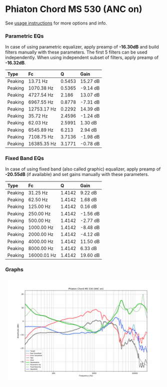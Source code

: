 # Phiaton Chord MS 530 (ANC on)
See [usage instructions](https://github.com/jaakkopasanen/AutoEq#usage) for more options and info.

### Parametric EQs
In case of using parametric equalizer, apply preamp of **-16.30dB** and build filters manually
with these parameters. The first 5 filters can be used independently.
When using independent subset of filters, apply preamp of **-16.32dB**.

| Type    | Fc          |      Q | Gain     |
|:--------|:------------|:-------|:---------|
| Peaking | 13.71 Hz    | 0.5453 | 15.27 dB |
| Peaking | 1070.38 Hz  | 0.5365 | -9.14 dB |
| Peaking | 4727.54 Hz  | 2.186  | 13.07 dB |
| Peaking | 6967.55 Hz  | 0.8778 | -7.31 dB |
| Peaking | 12753.17 Hz | 0.2292 | 14.39 dB |
| Peaking | 35.72 Hz    | 2.4596 | -1.24 dB |
| Peaking | 62.03 Hz    | 2.5991 | 1.30 dB  |
| Peaking | 6545.89 Hz  | 6.213  | 2.94 dB  |
| Peaking | 7108.75 Hz  | 3.7136 | -1.98 dB |
| Peaking | 16385.35 Hz | 3.1771 | -0.78 dB |

### Fixed Band EQs
In case of using fixed band (also called graphic) equalizer, apply preamp of **-20.55dB**
(if available) and set gains manually with these parameters.

| Type    | Fc          |      Q | Gain     |
|:--------|:------------|:-------|:---------|
| Peaking | 31.25 Hz    | 1.4142 | 9.22 dB  |
| Peaking | 62.50 Hz    | 1.4142 | 1.68 dB  |
| Peaking | 125.00 Hz   | 1.4142 | 0.16 dB  |
| Peaking | 250.00 Hz   | 1.4142 | -1.56 dB |
| Peaking | 500.00 Hz   | 1.4142 | -2.77 dB |
| Peaking | 1000.00 Hz  | 1.4142 | -8.48 dB |
| Peaking | 2000.00 Hz  | 1.4142 | -4.12 dB |
| Peaking | 4000.00 Hz  | 1.4142 | 11.50 dB |
| Peaking | 8000.00 Hz  | 1.4142 | 6.33 dB  |
| Peaking | 16000.01 Hz | 1.4142 | 19.60 dB |

### Graphs
![](./Phiaton%20Chord%20MS%20530%20(ANC%20on).png)